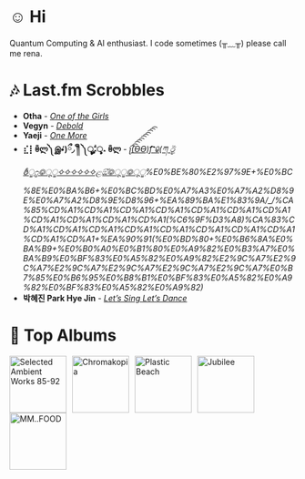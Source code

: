 # ☺︎ Hi



Quantum Computing & AI enthusiast. I code sometimes (╥﹏╥)
please call me rena. 

# 🎶 Last.fm Scrobbles

- **Otha** - *[One of the Girls](https://www.last.fm/music/Otha/_/One+of+the+Girls)*
- **Vegyn** - *[Debold](https://www.last.fm/music/Vegyn/_/Debold)*
- **Yaeji** - *[One More](https://www.last.fm/music/Yaeji/_/One+More)*
- **⣎⡇ꉺლ༽இ•̛)ྀ◞ ༎ຶ ༽ৣৢ؞ৢ؞ؖ ꉺლ** - *[ʅ͡͡͡͡͡͡͡͡͡͡͡(ƟӨ)ʃ͡͡͡͡͡͡͡͡͡͡ ꐑ(ཀ ඊູ ఠీੂ೧ູ࿃ूੂ✧✧✧✧✧✧ළඕั࿃ूੂ࿃ूੂ](https://www.last.fm/music/%E2%A3%8E%E2%A1%87%EA%89%BA%E1%83%9A%E0%BC%BD%E0%AE%87%E2%80%A2%CC%9B)%E0%BE%80%E2%97%9E+%E0%BC%8E%E0%BA%B6+%E0%BC%BD%E0%A7%A3%E0%A7%A2%D8%9E%E0%A7%A2%D8%9E%D8%96+%EA%89%BA%E1%83%9A/_/%CA%85%CD%A1%CD%A1%CD%A1%CD%A1%CD%A1%CD%A1%CD%A1%CD%A1%CD%A1%CD%A1%CD%A1(%C6%9F%D3%A8)%CA%83%CD%A1%CD%A1%CD%A1%CD%A1%CD%A1%CD%A1%CD%A1%CD%A1%CD%A1%CD%A1+%EA%90%91(%E0%BD%80+%E0%B6%8A%E0%BA%B9+%E0%B0%A0%E0%B1%80%E0%A9%82%E0%B3%A7%E0%BA%B9%E0%BF%83%E0%A5%82%E0%A9%82%E2%9C%A7%E2%9C%A7%E2%9C%A7%E2%9C%A7%E2%9C%A7%E2%9C%A7%E0%B7%85%E0%B6%95%E0%B8%B1%E0%BF%83%E0%A5%82%E0%A9%82%E0%BF%83%E0%A5%82%E0%A9%82)*
- **박혜진 Park Hye Jin** - *[Let’s Sing Let’s Dance](https://www.last.fm/music/%EB%B0%95%ED%98%9C%EC%A7%84+Park+Hye+Jin/_/Let%E2%80%99s+Sing+Let%E2%80%99s+Dance)*

# 📀 Top Albums

<a href='https://www.last.fm/music/Aphex+Twin/Selected+Ambient+Works+85-92'><img src='https://lastfm.freetls.fastly.net/i/u/300x300/6f199a67803148cfb2cf2238b8fda0fb.jpg' alt='Selected Ambient Works 85-92' title='Aphex Twin - Selected Ambient Works 85-92' width='100' style='margin-right: 10px;'></a><a href='https://www.last.fm/music/Tyler,+the+Creator/Chromakopia'><img src='https://lastfm.freetls.fastly.net/i/u/300x300/8c0b389bb4cbf522bc5a2b58e15b6620.jpg' alt='Chromakopia' title='Tyler, the Creator - Chromakopia' width='100' style='margin-right: 10px;'></a><a href='https://www.last.fm/music/Gorillaz/Plastic+Beach'><img src='https://lastfm.freetls.fastly.net/i/u/300x300/ce6e2af584a5480b85b79371b219a92e.png' alt='Plastic Beach' title='Gorillaz - Plastic Beach' width='100' style='margin-right: 10px;'></a><a href='https://www.last.fm/music/Japanese+Breakfast/Jubilee'><img src='https://lastfm.freetls.fastly.net/i/u/300x300/5d93403fbc951b7d31fa80ff826b5180.jpg' alt='Jubilee' title='Japanese Breakfast - Jubilee' width='100' style='margin-right: 10px;'></a><a href='https://www.last.fm/music/MF+DOOM/MM..FOOD'><img src='https://lastfm.freetls.fastly.net/i/u/300x300/7d1a24c15c32327454fb83f6177c0b76.png' alt='MM..FOOD' title='MF DOOM - MM..FOOD' width='100' style='margin-right: 10px;'></a>